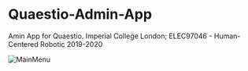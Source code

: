 # Quaestio-Admin-App
Amin App for Quaestio. Imperial College London; ELEC97046 - Human-Centered Robotic 2019-2020

![MainMenu](https://user-images.githubusercontent.com/31923016/70916473-a69d1000-2013-11ea-8b67-fc2280e68029.png)
